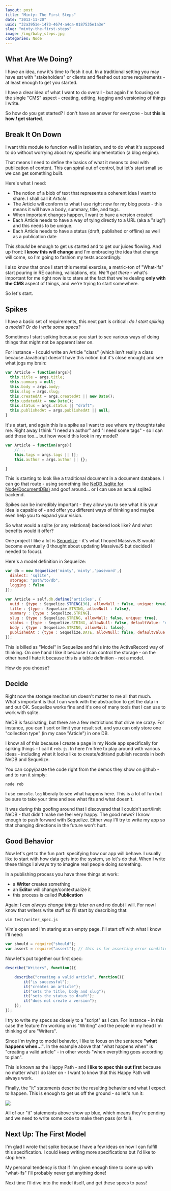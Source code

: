 ```yaml
---
layout: post
title: "Minty: The First Steps"
date: "2013-11-20"
uuid: "32a3951e-1473-4674-a4ca-0187535e1a3e"
slug: "minty-the-first-steps"
image: /img/baby_steps.jpg
categories: Node
---
```


## What Are We Doing?
I have an idea, now it's time to flesh it out. In a traditional setting you may have sat with "stakeholders" or clients and fleshed out some requirements - at least enough to get you started.

I have a clear idea of what I want to do overall - but again I'm focusing on the single "CMS" aspect  - creating, editing, tagging and versioning of things I write.

So how do you get started? I don't have an answer for everyone - but **this is how _I_ get started**.

## Break It On Down
I want this module to function well in isolation, and to do what it's supposed to do without worrying about my specific implementation (a blog engine).

That means I need to define the basics of what it means to deal with publication of content. This can spiral out of control, but let's start small so we can get something built. 

Here's what I need:

 - The notion of a blob of text that represents a coherent idea I want to share. I shall call it _Article_.
 - The Article will conform to what I use right now for my blog posts - this means it will have a body, summary, title, and tags.
 - When important changes happen, I want to have a version created
 - Each Article needs to have a way of tying directly to a URL (aka a "slug") and this needs to be unique.
 - Each Article needs to have a status (draft, published or offline) as well as a publication date
 
This _should_ be enough to get us started and to get our juices flowing. And up front: **I know this will change** and I'm embracing the idea that change will come, so I'm going to fashion my tests accordingly.

I also know that once I start this mental exercise, a metric-ton of "What-ifs" start pouring in RE caching, validations, etc. _We'll get there_ - what's important for me right now is to stare at the fact that we're dealing **only with the CMS** aspect of things, and we're trying to start somewhere.

So let's start.

## Spikes
I have a basic set of requirements, this next part is critical: _do I start spiking a model? Or do I write some specs?_

Sometimes I start spiking because you start to see various ways of doing things that might not be apparent later on.

For instance - I could write an Article "class" (which isn't really a class because JavaScript doesn't have this notion but it's close enough) and see what jogs my brain:

```javascript
var Article = function(args){
  this.title = args.title;
  this.summary = null;
  this.body = args.body;
  this.slug = args.slug;
  this.createdAt = args.createdAt || new Date();
  this.updatedAt = new Date();
  this.status = args.status || "draft";
  this.publishedAt = args.publishedAt || null;
}
```

It's a start, and again this is a spike as I want to see where my thoughts take me. Right away I think "I need an author" and "I need some tags" - so I can add those too... but how would this look in my model?

```javascript
var Article = function(args){
	//...
	this.tags = args.tags || [];
    this.author = args.author || {};

}
```

This is starting to look like a traditional document in a document database. I can go that route - using something like [NeDB (sqlite for Node/DocumentDBs)](https://github.com/louischatriot/nedb) and goof around... or I can use an actual sqlite3 backend.

Spikes can be incredibly important - they allow you to see what it is your idea is capable of - and offer you different ways of thinking and maybe even help you to expand your vision.

So what would a sqlite (or any relational) backend look like? And what benefits would it offer?

One project I like a lot is [Sequelize](http://sequelizejs.com/documentation) - it's what I hoped MassiveJS would become eventually (I thought about updating MassiveJS but decided I needed to focus).

Here's a model definition in Sequelize:

```javascript
var db = new Sequelize('minty','minty','password',{
  dialect: 'sqlite',
  storage: "path/to/db",
  logging : false
});

var Article = self.db.define('articles', {
  uuid : {type : Sequelize.STRING(36), allowNull : false, unique: true},
  title : {type : Sequelize.STRING, allowNull : false},
  summary : {type : Sequelize.STRING},
  slug : {type : Sequelize.STRING, allowNull: false, unique: true},
  status : {type : Sequelize.STRING, allowNull: false, defaultValue: "draft"},
  body : {type : Sequelize.STRING, allowNull: false},
  publishedAt : {type : Sequelize.DATE, allowNull: false, defaultValue: new Date()}
});
```

This is billed as "Model" in Sequelize and falls into the ActiveRecord way of thinking. On one hand I like it because I can control the storage - on the other hand I hate it because this is a table definition - not a model. 

How do you choose?

## Decide
Right now the storage mechanism doesn't matter to me all that much. What's important is that I can work with the abstraction to get the data in and out OK. Sequelize works fine and it's one of many tools that I can use to work with sqlite.

NeDB is fascinating, but there are a few restrictions that drive me crazy. For instance, you can't sort or limit your result set, and you can only store one "collection type" (in my case "Article") in one DB.

I know all of this because I create a page in my Node app specifically for spiking things - I call it `rob.js`. In here I'm free to play around with various ideas - including what it looks like to create/edit/and publish records in both NeDB and Sequelize.

You can copy/paste the code right from the demos they show on github - and to run it simply:

```
node rob
```
I use `console.log` liberaly to see what happens here. This is a lot of fun but be sure to take your time and see what fits and what doesn't.

It was during this goofing around that I discovered that I couldn't sort/limit NeDB - that didn't make me feel very happy. The good news? I know enough to push forward with Sequelize. Either way I'll try to write my app so that changing directions in the future won't hurt.

## Good Behavior
Now let's get to the fun part: specifying how our app will behave. I usually like to start with how data gets into the system, so let's do that. When I write these things I always try to imagine real people doing something.

In a publishing process you have three things at work:

 - a **Writer** creates something
 - an **Editor** will change/contextualize it
 - this process is called **Publication**

Again: _I can always change things later on_ and no doubt I will. For now I know that writers write stuff so I'll start by describing that:

```
vim test/writer_spec.js
```

Vim's open and I'm staring at an empty page. I'll start off with what I know I'll need:

```javascript
var should = require("should");
var assert = require("assert"); // this is for asserting error conditions
```

Now let's put together our first spec:

```javascript
describe("Writers", function(){

	describe("creating a valid article", function(){
    	it("is successful");
        it("creates an article");
        it("sets the title, body and slug");
        it("sets the status to draft");
        it("does not create a version");
    });
});
```

I try to write my specs as closely to a "script" as I can. For instance - in this case the feature I'm working on is "Writing" and the people in my head I'm thinking of are "Writers".

Since I'm trying to model behavior, I like to focus on the sentence **"what happens when..."**. In the example above that "what happens when" is "creating a valid article" - in other words "when everything goes according to plan".

This is known as the Happy Path - and **I like to spec this out first** because no matter what I do later on - I want to know that this Happy Path will always work.

Finally, the "it" statements describe the resulting behavior and what I expect to happen. This is enough to get us off the ground - so let's run it:

![](/img/2013/Nov/Screen_Shot_2013_11_20_at_2_08_25_PM.png)

All of our "it" statements above show up blue, which means they're pending and we need to write some code to make them pass (or fail).

## Next Up: The First Model
I'm glad I wrote that spike because I have a few ideas on how I can fulfill this specification. I could keep writing more specifications but I'd like to stop here.

My personal tendency is that if I'm given enough time to come up with "what-ifs" I'll probably never get anything done!

Next time I'll dive into the model itself, and get these specs to pass!

<div id="disqus_thread"></div>
<script type="text/javascript">
        /* * * CONFIGURATION VARIABLES: EDIT BEFORE PASTING INTO YOUR WEBPAGE * * */
        var disqus_shortname = 'wekeroad'; // required: replace example with your forum shortname

        /* * * DON'T EDIT BELOW THIS LINE * * */
        (function() {
            var dsq = document.createElement('script'); dsq.type = 'text/javascript'; dsq.async = true;
            dsq.src = '//' + disqus_shortname + '.disqus.com/embed.js';
            (document.getElementsByTagName('head')[0] || document.getElementsByTagName('body')[0]).appendChild(dsq);
        })();
</script>





